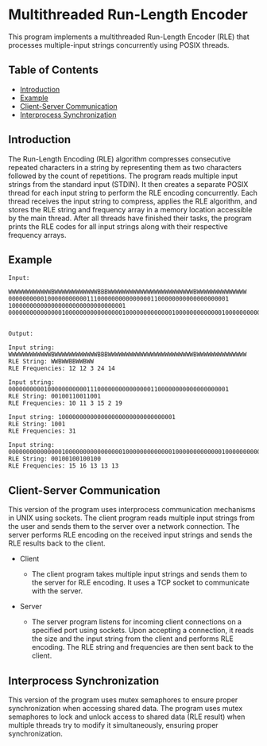 # Multithreaded Run-Length Encoder

This program implements a multithreaded Run-Length Encoder (RLE) that processes multiple-input strings concurrently using POSIX threads.


## Table of Contents

- [Introduction](#introduction)
- [Example](#example)
- [Client-Server Communication](#client-server-communication)
- [Interprocess Synchronization](#interprocess-synchronization)

## Introduction

The Run-Length Encoding (RLE) algorithm compresses consecutive repeated characters in a string by representing them as two characters followed by the count of repetitions. The program reads multiple input strings from the standard input (STDIN). It then creates a separate POSIX thread for each input string to perform the RLE encoding concurrently. Each thread receives the input string to compress, applies the RLE algorithm, and stores the RLE string and frequency array in a memory location accessible by the main thread. After all threads have finished their tasks, the program prints the RLE codes for all input strings along with their respective frequency arrays.

## Example

```plaintext
Input:

WWWWWWWWWWWWBWWWWWWWWWWWWBBBWWWWWWWWWWWWWWWWWWWWWWWWBWWWWWWWWWWWWWW
00000000001000000000001110000000000000001100000000000000000001
100000000000000000000000000000001
00000000000000010000000000000000100000000000001000000000000010000000000000


Output:

Input string: WWWWWWWWWWWWBWWWWWWWWWWWWBBBWWWWWWWWWWWWWWWWWWWWWWWWBWWWWWWWWWWWWWW
RLE String: WWBWWBBWWBWW
RLE Frequencies: 12 12 3 24 14

Input string: 00000000001000000000001110000000000000001100000000000000000001
RLE String: 00100110011001
RLE Frequencies: 10 11 3 15 2 19

Input string: 100000000000000000000000000000001
RLE String: 1001
RLE Frequencies: 31

Input string: 00000000000000010000000000000000100000000000001000000000000010000000000000
RLE String: 00100100100100
RLE Frequencies: 15 16 13 13 13

```

## Client-Server Communication

This version of the program uses interprocess communication mechanisms in UNIX using sockets. The client program reads multiple input strings from the user and sends them to the server over a network connection. The server performs RLE encoding on the received input strings and sends the RLE results back to the client.

- Client
  - The client program takes multiple input strings and sends them to the server for RLE encoding. It uses a TCP socket to communicate with the server.

- Server
  - The server program listens for incoming client connections on a specified port using sockets. Upon accepting a connection, it reads the size and the input string from the client and performs RLE encoding. The RLE string and frequencies are then sent back to the client.
 
## Interprocess Synchronization

This version of the program uses mutex semaphores to ensure proper synchronization when accessing shared data. The program uses mutex semaphores to lock and unlock access to shared data (RLE result) when multiple threads try to modify it simultaneously, ensuring proper synchronization.
